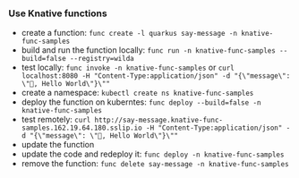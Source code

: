 ### Use Knative functions
 - create a function: `func create -l quarkus say-message -n knative-func-samples`
 - build and run the function locally: `func run -n knative-func-samples --build=false --registry=wilda`
 - test locally: `func invoke -n knative-func-samples` or `curl localhost:8080 -H "Content-Type:application/json" -d "{\"message\": \"👋, Hello World\"}\""`
 - create a namespace: `kubectl create ns knative-func-samples`
 - deploy the function on kuberntes: `func deploy --build=false -n knative-func-samples`
 - test remotely: `curl http://say-message.knative-func-samples.162.19.64.180.sslip.io -H "Content-Type:application/json" -d "{\"message\": \"👋, Hello World\"}\""`
 - update the function
 - update the code and redeploy it: `func deploy -n knative-func-samples`
 - remove the function: `func delete say-message -n knative-func-samples`